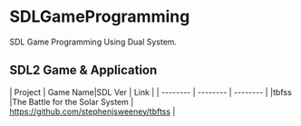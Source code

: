 # SDLGameProgramming
SDL Game Programming Using Dual System.


## SDL2 Game & Application

| Project | Game Name|SDL Ver | Link |
| -------- | -------- | -------- |
|tbfss |The Battle for the Solar System     |  https://github.com/stephenjsweeney/tbftss    |
